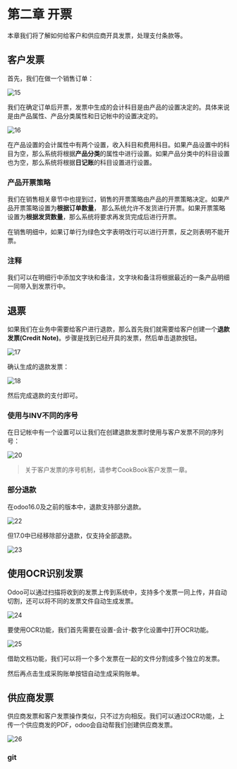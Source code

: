 # 第二章 开票

本章我们将了解如何给客户和供应商开具发票，处理支付条款等。

## 客户发票

首先，我们在做一个销售订单：

![15](./images/AC15.png)

我们在确定订单后开票，发票中生成的会计科目是由产品的设置决定的。具体来说是由产品属性、产品分类属性和日记帐中的设置决定的。

![16](./images/AC16.png)

在产品设置的会计属性中有两个设置，收入科目和费用科目。如果产品设置中的科目为空，那么系统将根据**产品分类**的属性中进行设置。如果产品分类中的科目设置也为空，那么系统将根据**日记账**的科目设置进行设置。

### 产品开票策略

我们在销售相关章节中也提到过，销售的开票策略由产品的开票策略决定。如果产品开票策略设置为**根据订单数量**， 那么系统允许不发货进行开票。如果开票策略设置为**根据发货数量**，那么系统将要求再发货完成后进行开票。

在销售明细中，如果订单行为绿色文字表明改行可以进行开票，反之则表明不能开票。

### 注释

我们可以在明细行中添加文字块和备注，文字块和备注将根据最近的一条产品明细一同带入到发票行中。


## 退票

如果我们在业务中需要给客户进行退款，那么首先我们就需要给客户创建一个**退款发票(Credit Note)**。步骤是找到已经开具的发票，然后单击退款按钮。

![17](./images/AC17.png)

确认生成的退款发票：

![18](./images/AC18.png)

然后完成退款的支付即可。

### 使用与INV不同的序号

在日记帐中有一个设置可以让我们在创建退款发票时使用与客户发票不同的序列号：

![20](./images/AC20.png)

> 关于客户发票的序号机制，请参考CookBook客户发票一章。


### 部分退款

在odoo16.0及之前的版本中，退款支持部分退款。

![22](./images/AC22.png)

但17.0中已经移除部分退款，仅支持全部退款。

![23](./images/AC23.png)


## 使用OCR识别发票

Odoo可以通过扫描将收到的发票上传到系统中，支持多个发票一同上传，并自动切割，还可以将不同的发票文件自动生成发票。

![24](./images/AC24.png)

要使用OCR功能，我们首先需要在设置-会计-数字化设置中打开OCR功能。

![25](./images/AC25.png)

借助文档功能，我们可以将一个多个发票在一起的文件分割成多个独立的发票。

然后再点击生成采购账单按钮自动生成采购账单。

## 供应商发票

供应商发票和客户发票操作类似，只不过方向相反。我们可以通过OCR功能，上传一个供应商发的PDF，odoo会自动帮我们创建供应商发票。

![26](./images/AC26.png)

### git